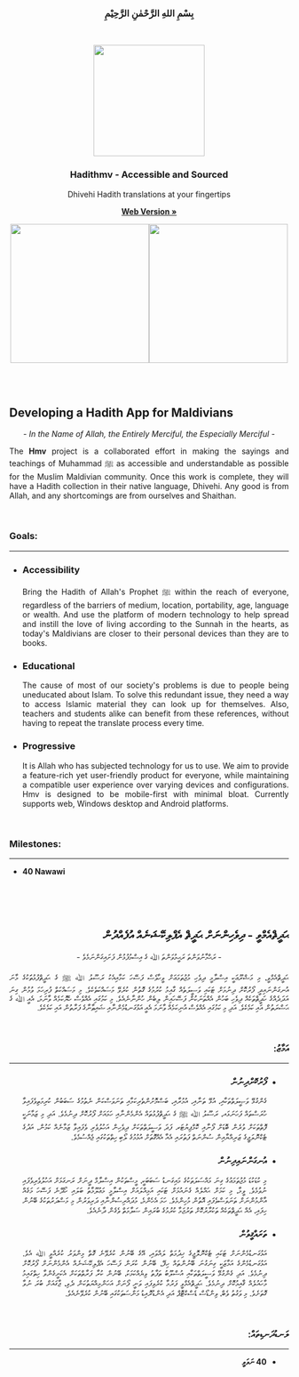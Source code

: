 <!DOCTYPE html>
<html lang="en">
  <head>
    <meta charset="utf-8">
  <meta name="viewport" content="width=device-width">
      <meta http-equiv="content-language" content="en">
      <meta name="google" value="notranslate">
<link rel="stylesheet" href="https://cdnjs.cloudflare.com/ajax/libs/github-markdown-css/2.10.0/github-markdown.min.css">
	  <!--
<style type="text/css">
	         @font-face {
         font-family: 'Tharujamaanu';
         src: 
		/*	CHANGE123
         url('file:///android_asset/Tharujamaanu-B-Regular-mod3.woff') format('woff'),
         */
         url('https://cdn.jsdelivr.net/gh/hadithmv/resc@1.2.3/Tharujamaanu-B-Regular-mod3.woff2') format('woff2'),
         url('https://cdn.jsdelivr.net/gh/hadithmv/resc@1.2.3/Tharujamaanu-B-Regular-mod3.woff') format('woff'),
         url('https://cdn.jsdelivr.net/gh/hadithmv/resc@1.2.3/Tharujamaanu-B-Regular-mod3.ttf') format('truetype');
         }
</style>
	  -->
<body class="notranslate">

<article class="markdown-body">	<!-- ARTICLE CHANGE123 -->
	
<h3 align="center"><b>
بِسْمِ اللهِ الرَّحْمٰنِ الرَّحِيْمِ
</b></h3>
<br>

  <p align="center"><a href="https://hadithmv.com"><img src="https://hadithmv.com/img/newLogo5/newLogo5-compressor.svg" alt="" width=200 height=200></a></p>

  <h3 align="center">Hadithmv - Accessible and Sourced</h3>

  <p align="center">Dhivehi Hadith translations at your fingertips</p>

  <p align="center"><a href="http://hadithmv.com"><strong>Web Version »</strong></a></p>
<!--
    <br>
    <a href="http://hadithmv.com">Web Version</a>
    ·
    <a href="https://play.google.com/store/apps/details?id=com.hadithmv.hmv">Android Version</a>
    ·
    <a href="https://hadithmv.github.io/alt/Desktop/hmv-win.zip">Desktop Version</a>
    <br>
-->
  <p align="center">
  	<a href="https://play.google.com/store/apps/details?id=com.hadithmv.hmv"><img src="https://hadithmv.com/img/playstore-badge/en_badge_web_generic-compressor.png" alt="" width=250></a><a href="https://goo.gl/EyjC4v"><img src="https://hadithmv.com/img/windows-desktop-badge/windows-badge-compressor.png" alt="" width=250></a>
  </p>  
   
<br><br>

<h2><b>Developing a Hadith App for Maldivians</b></h2>

<p align="center"><i>- In the Name of Allah, the Entirely Merciful, the Especially Merciful -</i></p>

<p align="justify">The <b>Hmv</b> project is a collaborated effort in making the sayings and teachings of Muhammad  ﷺ as accessible and understandable as possible for the Muslim Maldivian community. Once this work is complete, they will have a Hadith collection in their native language, Dhivehi. Any good is from Allah, and any shortcomings are from ourselves and Shaithan.</p>

<br>

<h3><b>Goals:</b></h3>
<hr/>
<ul align="justify">
	<li>
	<h3><b>Accessibility</b></h3>
	<p>Bring the Hadith of Allah's Prophet ﷺ within the reach of everyone, regardless of the barriers of medium, location, portability, age, language or wealth. And use the platform of modern technology to help spread and instill the love of living according to the Sunnah in the hearts, as today's Maldivians are closer to their personal devices than they are to books.</p>
	</li>
	<li>
	<h3><b>Educational</b></h3>
	<p>The cause of most of our society's problems is due to people being uneducated about Islam. To solve this redundant issue, they need a way to access Islamic material they can look up for themselves. Also, teachers and students alike can benefit from these references, without having to repeat the translate process every time.</p>
	</li>
	<li>
	<h3><b>Progressive</b></h3>
	<p>It is Allah who has subjected technology for us to use. We aim to provide a feature-rich yet user-friendly product for everyone, while maintaining a compatible user experience over varying devices and configurations. Hmv is designed to be mobile-first with minimal bloat. Currently supports web, Windows desktop and Android platforms.</p>
	</li>
</ul>

<br>

<h3><b>Milestones:</b></h3>
<hr/>
<ul>
	<li>
		<b>40 Nawawi</b>
	</li>
</ul>


<br><br><br>

<h2 dir="rtl"><b>ޙަދީޘްއެމްވީ - ދިވެހިންނަށް ޙަދީޘް އެޕްލިކޭޝަނެއް އުފެއްދުން</b></h2>

<p align="center" dir="rtl">- ރަޙްމާނުވަންތަ ރަޙީމުވަންތަ ﷲ ގެ އިސްމުފުޅުން ފަށައިގަންނަމެވެ -</p>

<p align="justify" dir="rtl" style="font-family: Tharujamaanu;">ޙަދީޘްއެމްވީ، މި މަޝްރޫޢަކީ އިސްލާމީ ދިވެހި މުޖުތަމަޢަށް ވީހާވެސް ފަސޭހަ ކަމާއިއެކު ރަސޫލު ﷲ ﷺ ގެ ޙަދީޘްފުޅުތަަކުގެ މާނަ އުނގަންނައިދީ ފޯރުކޮށް ދިނުމަށް ޓަކައި ވަސީލަތެއް ގާއިމު ކުރުމުގެ ގޮތުން ކުރެވޭ މަސައްކަތެކެވެ. މި މަސައްކަތް ފުރިހަމަ ވުމުން ގިނަ އަދަދެއްގެ ހަދީޘްތަކެއް ދިވެހި ބަހުން އެއްތަނަކުން ފަސޭހައިން ލިބެން ހުންނާނެއެވެ. މި ކަމުގައި އެއްވެސް ހެޔޮކަމެއް ވާނަމަ، އެއީ ﷲ ގެ ޙަޟްރަތުން އައި ކަމެކެވެ. އަދި މި ކަމުގައި އެއްވެސް އުނިކަމެއް ވާނަމަ އެއީ އަޅުގަނޑުމެންނާއި ޝައިޠާނާގެ ފަރާތުން އައި ކަމެކެވެ.</p>

<br>

<h3 dir="rtl"><b>އަމާޒު:</b></h3>
<hr/>
<ul align="justify" dir="rtl" font-family="Tharujamaanu">
	<li>
	<h3><b>ފޯރުކޮށްދިނުން</b></h3>
	<p>ގެންގުޅޭ ވަޞީލަތްތަކާއި، އުޅޭ ތަނާއި، އުމުރާއި، ބަސްމޮށުންތެރިކަމާއި ތަނަވަސްކަން ނެތުމުގެ ސަބަބުން ކުރިމަތިވެފައިވާ ހުރަސްތައް ފަހަނަޅައ، ރަސޫލު ﷲ ﷺ ގެ ޙަދީޘްފުޅުތައް އެންމެންނާއި ހަމައަށް ފޯރުކޮށް ދިނުމެވެ. އަދި މި ޒަމާނަކީ ފޮތްތަކަށް ވުރެން ބޮޑަށް ފޯނާއި ކޮމްޕިޔުޓަރ ފަދަ ވަސީލަތްތަކަށް ދިވެހިން އަހުލުވެރި ވެފައިވާ ޒަމާނެއް ކަމުން، އަދުގެ ޓެކްނޮލަޖީގެ ޒަރިއްޔާއިން ސުންނަތް ފަތުރައި އެއާ އެއްގޮތަށް އުޅުމުގެ ލޯބި ހިތްތަކުގައި ޖެއްސުމެވެ.</p>
	</li>
	<li>
	<h3><b>އުނގަންނައިދިނުން</b></h3>
	<p>މި ކުޑަކުޑަ މުޖުތަމަޢުގެ ގިނަ މައްސަލަތަކުގެ މައިގަނޑު ސަބަބަކީ، މީސްތަކުން އިސްލާމް ދީނަށް ރަނގަޅަށް އަހުލުވެރިވެފައި ނުވުމެވެ. ވީމާ، މި ކަމަށް ޙައްލެއް ގެނައުމަށް ޓަކައި އަމިއްލައަށް އިސްލާމީ މަޢުލޫމާތު ބަލައި ހޯދޭނެ ފަސޭހަ މަގެއް އާންމުންނަށް ތަނަވަސްވެފައި އޮތުން މުހިންމެވެ. ހަމަ އެހެންމެ، މުދައްރިސުންނާއި ދަރިވަރުން މި މަސްދަރުތަކުގެ ބޭނުން ހިފައި، އެއް ޙަދީޘްތަކެއް ތަކުރާރުކޮށް ތަރުޖަމާ ކުރުމުގެ ބުރައިން ސަލާމަތް ވެގެން ދާނެއެވެ.</p>
	</li>
	<li>
	<h3><b>ތަރައްޤީވުން</b></h3>
	<p>އަޅުގަނޑުމެންނަށް ޓަކައި ޓެކްނޮލޮޖީގެ ޚިދުމަތް ލައްވައި، އޭގެ ބޭނުން ކުރެވޭނެ ގޮތް މިންވަރު ކުރެއްވީ ﷲ އެވެ. އަޅުގަނޑުމެންގެ އަމާޒަކީ ގިނަގުނަ ބޭނުންތައް ހިފޭ، ބޭނުން ކުރަން ފަސޭހަ އެޕްލިކޭޝަނެއް އެންމެންނަށް ފޯރުކޮށް ދިނުމެވެ. އަދި ގެންގުޅޭ ވަސީލަތްތަކާއި އުސްލޫބު ތަފާތު ވިޔެއްކަމަކު، ބޭނުން ކުރާ ފަރާތްތަކަށް އެކަށީގެންވާ ހިތްގައިމު މާހައުލެއް ޤާއިމުކޮށް ދިނުމެވެ. ޙަދީޘްއެމްވީ ފަރުމާ ކުރެވިފައި ވަނީ ފޯނަށް އަހަންމިއްޔަތުކަން ދެވި، ޖާގައަށް ބުރަ ނުވާ ގޮތަށެވެ. މި ވަގުތު ވެބް، ވިންޑޯސް ޑެސްކްޓޮޕް އަދި އެންޑުރޮއިޑު މަންސަތަކުގައި ބޭނުން ކުރެވޭނެއެވެ.</p>
	</li>
</ul>

<br>

<h3 dir="rtl"><b>ލަނޑުދަނޑިތައް:</b></h3>
<hr/>
<ul dir="rtl">
	<li>
		<b>40 ނަވަވީ</b>
	</li>
</ul>
</article>	<!-- END OF ARTICLE -->
</body>
</head>
</html>
